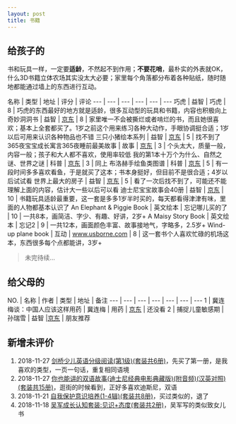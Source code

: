 ```yaml
---
layout: post
title: 书籍
---
```


## 给孩子的

书和玩具一样，一定要**适龄**，不然起不到作用；**不要花哨**，最朴实的外表就OK，什么3D书籍立体农场其实没太大必要；家里每个角落都分布着各种贴纸，随时随地都能通过墙上的东西进行互动。

名称 | 类型 | 地址 | 评分 | 评论 
--- | --- | --- | --- | --- | --- 
巧虎 | 益智 | 巧虎 | 8 | 巧虎的东西最好的地方就是适龄，很多互动型的玩具和书籍，内容也积极向上
奇妙洞洞书 | 益智 | [京东](https://item.jd.com/11249180.html) | 8 | 家里唯一不会被撕烂或者啃烂的书，而且她很喜欢；基本上全套都买了。1岁之前这个用来练习各种大动作，手眼协调挺合适；1岁以后可用来认识各种物品也不错
三只小猪绘本系列 | 益智 | [京东](https://item.jd.com/1465569085.html) | 5 | 找不到了
365夜宝宝成长寓言365夜睡前最美故事 | 故事 | [京东](https://item.jd.com/1519262263.html) | 3 | 个头太大，质量一般，内容一般；孩子和大人都不喜欢，使用率较低
我的第1本十万个为什么、自然之谜、世界之谜 | 科普 | [京东](https://item.jd.com/1497792019.html) | 3 | 同上
布洛赫手绘鱼类图谱 | 科普 | [京东](https://item.jd.com/11866521.html) | 5 | 有一段时间多多喜欢看鱼，于是就买了这本；书本身挺好，但目前不是很合适；4岁以后试试看
世界上最大的房子  | 益智 | [京东](https://item.jd.com/10695864.html) | 5 | 看了一次后找不到了，可能还不能理解上面的内容，估计大一些以后可以看
迪士尼宝宝故事会40册 | 益智 | [京东](https://item.jd.com/11755268.html) | 10 | 书籍玩具适龄最重要，这一套是多多1岁半时买的，每天都看得津津有味，里面的人物都基本认识了
An Elephant & Piggie Book | 英文绘本 | 忘记哪儿买的了 | 10 | 一共8本，画简洁、字少、有趣、好讲，2岁+
A Maisy Story Book | 英文绘本 | 忘记2 | 9 | 一共12本，画面颜色丰富、故事接地气，字略多，2.5岁+
Wind-up plane book | 互动 | www.usborne.com | 8 | 这一套书个人喜欢忙碌的机场这本，东西很多每个点都能讲，3岁+

>未完待续...

## 给父母的

NO. | 名称 | 作者 | 类型 | 地址 | 备注
--- | --- | --- | --- | --- | --- | --- 
1 | 冀连梅谈：中国人应该这样用药 | 冀连梅 | 用药 | [京东](https://item.jd.com/11355528.html) | 还没看
2 | 捕捉儿童敏感期 | 孙瑞雪 | 益智 |[京东](https://item.jd.com/11240077.html) | 朋友推荐

## 新增未评价

1. 2018-11-27 [剑桥少儿英语分级阅读(第1级)(套装共6册)](https://www.amazon.cn/gp/product/B00OIRTSAO)，先买了第一册，是我喜欢的类型，一页一句话，重复相同语境
1. 2018-11-27 [你也能讲的双语故事(迪士尼经典电影典藏版)(附音频)(汉英对照)(套装共15册)](https://www.amazon.cn/gp/product/B01MQW6Z7T)，逛街的时候看到，正好多喜欢迪斯尼，双语
1. 2018-11-21 [自我保护意识培养(1-4辑)(套装共8册)](https://www.amazon.cn/gp/product/B01MPXYVEJ)，买过类似的，退了
1. 2018-11-18 [吴军成长认知套装:见识+态度(套装共2册)](https://www.amazon.cn/gp/product/B07JJPDBS5)，吴军写的类似致女儿书
